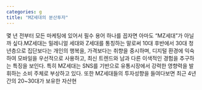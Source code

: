 ```yaml
---
categories: g
title: "MZ세대의 분산투자"
---
```

몇 년 전부터 모든 마케팅에 있어서 필수 용어 하나를 꼽자면 아마도 “MZ세대”가 아닐까 싶다.MZ세대는 밀레니얼 세대와 Z세대를 통칭하는 말로써 10대 후반에서 30대 청년층으로 집단보다는 개인의 행복을, 가격보다는 취향을 중시하며, 디지털 환경에 익숙하여 모바일을 우선적으로 사용하고, 최신 트렌드와 남과 다른 이색적인 경험을 추구하는 특징을 보인다. 특히 MZ세대는 SNS를 기반으로 유통시장에서 강력한 영향력을 발휘하는 소비 주체로 부상하고 있다. 또한 MZ세대들의 투자성향을 들여다보면 최근 4년간의 20~30대가 보유한 자산현